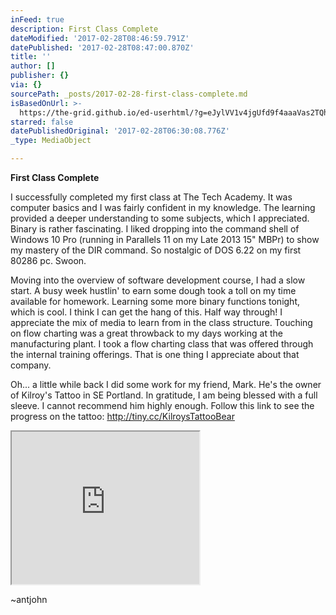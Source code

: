 ```yaml
---
inFeed: true
description: First Class Complete
dateModified: '2017-02-28T08:46:59.791Z'
datePublished: '2017-02-28T08:47:00.870Z'
title: ''
author: []
publisher: {}
via: {}
sourcePath: _posts/2017-02-28-first-class-complete.md
isBasedOnUrl: >-
  https://the-grid.github.io/ed-userhtml/?g=eJylVV1v4jgUfd9f4aaaVas2TQhQQqDVAAVKW4byXfoychKTGJI42A4h_Pq1A7TTGWml1RLJ2Ofa19fH517X7YA4601COAJOABm7U3DEOPQoDNUQuRgqwIUcqhL1aKg6MOaYRMj9Cm8RZQK-UyoKYDwL0J0CbOisPUqSyLXOO51ODdiEuoha-qmnUujihFnFeCehncp86JLU0oEOCvFOtNSz4YV-nX835cvrA17Q_zQWypc1EELq4ciSk-Rgp6bY5b51WzYlEEPXxZEn9z_g1epNsVL-dhqqKbLXmIsjBs5FQde_ARUY8e7yZP8DV-7rLt6ezntyL_dS7sGvpq9UmPKrgQBHSPUR9nwuQzrErnISWyX913DL-o3YUszgaMdVGGAvshwUcURPgcmY_m3LhAYX8rYsHEIPaXHk1WzI0G3pGs-ag1GqP3c90hC_H-Op3556otdK5Zi1Gn35H883ZC87za7bnEzbjcZL97Wl7fzmUKKd_XTtthrPlcHjYC2B_rS9m46cfX__uixWq8u3wpUdlsP9opr7e8Dj6ag5e1i9bN_f7Dbre632uKy9mhqvdpLRrDUKp5Xi0zzYE-aNe7336ai1Ihp0r9rDp6dm6XFrNjv8qvcQD0lrV0hXg3Gz4_vGG2O7dm8RFZOgp932f4xQW69Me_On9tactgfzh7FpviyqlfUmmwT46fmZJ4umTZNGNvPL6eARv4UxLqeobLbXumE6-zRLhu7L82u30FzbpR9R_2qGGtHycRMV1qWr7uvkNukOnW1i-MZglvSWmjefdrLMHMzbsZu9j2ERzlqbeEZm2_37uzGbRJGRTs3NfrZ6eEB8UNW746wazl423FuMM6NY6O_o4rZneN3Nik4W-ou53LV2y1bT9ueULRaS3EY76EzW42QYtlpCmy5mcQAzK0_kGjgKqlQ6pECeDzqACSdAPYAxYVimsEVRADneIqEsITrVMKT1oKh8ppC3JhR1bEE9_tDW0a-Zp6EutfmRW6B0lD8EPkXLO8XnPGaWpqVpevNRWm4cEmqx1hyW7AosNxcx1z7rhkMCQq1zXRd-lyTi6hKGOMisBsUwuGYwYipDFC-PVob3yCrkRzuMpRsrIjSEwRFKD6ScsF8zr1CRC_PUcpFDKMypiUSFE1yIKqWmFMaWTRFcq3JcUwAXp0f8TvlpBzBaK_c4AjElHkWMAWBnAHwX_KwD5C7FfA45J0QYzmNCuVjwiUx8sRxkJAHf4Yr4ESNRRFJwBhYCojI6RBIGbEq4D8_OzuoaFHcRf7mJI1dO1TEd97_S9ScPxyJkExFi-FtVymsoEYV-GYga7WPXRdHnxR-08Enm1zqVQx9rURDgmGEmGPYxRyqLoSNvTFIttNOQEuVAPAZUPDOC0GccUJL9fV6s1hiY5PSBi-_rHGUHOi8BiUCd4xB9UPM_ucjfPSQ93imGXqiouqEapYletnTd0ktXstWV-w6ygVG8BnIKgBxUBRqH4HU8qWtycX5jpzz6fGzv_6ozh-KYA8iyyAEuWiIKGHXuFE0T-cyFdsLf8gVFP6djDYU2ctnNisn0PPi4_wekkpls
starred: false
datePublishedOriginal: '2017-02-28T06:30:08.776Z'
_type: MediaObject

---
```

**First Class Complete**

I successfully completed my first class at The Tech Academy. It was computer basics and I was fairly confident in my knowledge. The learning provided a deeper understanding to some subjects, which I appreciated. Binary is rather fascinating. I liked dropping into the command shell of Windows 10 Pro (running in Parallels 11 on my Late 2013 15" MBPr) to show my mastery of the DIR command. So nostalgic of DOS 6.22 on my first 80286 pc. Swoon.

Moving into the overview of software development course, I had a slow start. A busy week hustlin' to earn some dough took a toll on my time available for homework. Learning some more binary functions tonight, which is cool. I think I can get the hang of this. Half way through! I appreciate the mix of media to learn from in the class structure. Touching on flow charting was a great throwback to my days working at the manufacturing plant. I took a flow charting class that was offered through the internal training offerings. That is one thing I appreciate about that company.

Oh... a little while back I did some work for my friend, Mark. He's the owner of Kilroy's Tattoo in SE Portland. In gratitude, I am being blessed with a full sleeve. I cannot recommend him highly enough. Follow this link to see the progress on the tattoo: http://tiny.cc/KilroysTattooBear

<iframe src="https://the-grid.github.io/ed-userhtml/?g=eJylVV1v4jgUfd9f4aaaVas2TQhQQqDVAAVKW4byXfoychKTGJI42A4h_Pq1A7TTGWml1RLJ2Ofa19fH517X7YA4601COAJOABm7U3DEOPQoDNUQuRgqwIUcqhL1aKg6MOaYRMj9Cm8RZQK-UyoKYDwL0J0CbOisPUqSyLXOO51ODdiEuoha-qmnUujihFnFeCehncp86JLU0oEOCvFOtNSz4YV-nX835cvrA17Q_zQWypc1EELq4ciSk-Rgp6bY5b51WzYlEEPXxZEn9z_g1epNsVL-dhqqKbLXmIsjBs5FQde_ARUY8e7yZP8DV-7rLt6ezntyL_dS7sGvpq9UmPKrgQBHSPUR9nwuQzrErnISWyX913DL-o3YUszgaMdVGGAvshwUcURPgcmY_m3LhAYX8rYsHEIPaXHk1WzI0G3pGs-ag1GqP3c90hC_H-Op3556otdK5Zi1Gn35H883ZC87za7bnEzbjcZL97Wl7fzmUKKd_XTtthrPlcHjYC2B_rS9m46cfX__uixWq8u3wpUdlsP9opr7e8Dj6ag5e1i9bN_f7Dbre632uKy9mhqvdpLRrDUKp5Xi0zzYE-aNe7336ai1Ihp0r9rDp6dm6XFrNjv8qvcQD0lrV0hXg3Gz4_vGG2O7dm8RFZOgp932f4xQW69Me_On9tactgfzh7FpviyqlfUmmwT46fmZJ4umTZNGNvPL6eARv4UxLqeobLbXumE6-zRLhu7L82u30FzbpR9R_2qGGtHycRMV1qWr7uvkNukOnW1i-MZglvSWmjefdrLMHMzbsZu9j2ERzlqbeEZm2_37uzGbRJGRTs3NfrZ6eEB8UNW746wazl423FuMM6NY6O_o4rZneN3Nik4W-ou53LV2y1bT9ueULRaS3EY76EzW42QYtlpCmy5mcQAzK0_kGjgKqlQ6pECeDzqACSdAPYAxYVimsEVRADneIqEsITrVMKT1oKh8ppC3JhR1bEE9_tDW0a-Zp6EutfmRW6B0lD8EPkXLO8XnPGaWpqVpevNRWm4cEmqx1hyW7AosNxcx1z7rhkMCQq1zXRd-lyTi6hKGOMisBsUwuGYwYipDFC-PVob3yCrkRzuMpRsrIjSEwRFKD6ScsF8zr1CRC_PUcpFDKMypiUSFE1yIKqWmFMaWTRFcq3JcUwAXp0f8TvlpBzBaK_c4AjElHkWMAWBnAHwX_KwD5C7FfA45J0QYzmNCuVjwiUx8sRxkJAHf4Yr4ESNRRFJwBhYCojI6RBIGbEq4D8_OzuoaFHcRf7mJI1dO1TEd97_S9ScPxyJkExFi-FtVymsoEYV-GYga7WPXRdHnxR-08Enm1zqVQx9rURDgmGEmGPYxRyqLoSNvTFIttNOQEuVAPAZUPDOC0GccUJL9fV6s1hiY5PSBi-_rHGUHOi8BiUCd4xB9UPM_ucjfPSQ93imGXqiouqEapYletnTd0ktXstWV-w6ygVG8BnIKgBxUBRqH4HU8qWtycX5jpzz6fGzv_6ozh-KYA8iyyAEuWiIKGHXuFE0T-cyFdsLf8gVFP6djDYU2ctnNisn0PPi4_wekkpls" height="244" style=""></iframe>

~antjohn